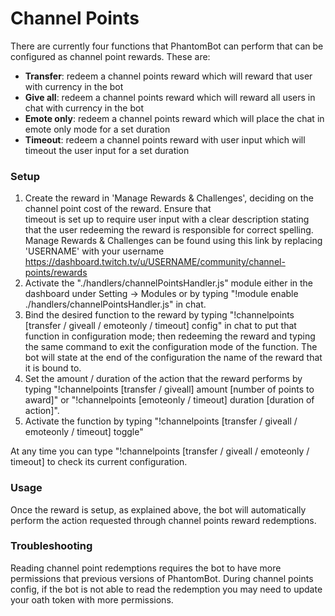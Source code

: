 # Channel Points

There are currently four functions that PhantomBot can perform that can be configured as channel point rewards. These are:
* __Transfer__: redeem a channel points reward which will reward that user with currency in the bot 
* __Give all__: redeem a channel points reward which will reward all users in chat with currency in the bot
* __Emote only__: redeem a channel points reward which will place the chat in emote only mode for a set duration
* __Timeout__: redeem a channel points reward with user input which will timeout the user input for a set duration

### Setup
1. Create the reward in 'Manage Rewards & Challenges', deciding on the channel point cost of the reward. Ensure that   
    timeout is set up to require user input with a clear description stating that the user redeeming the reward is 
    responsible for correct spelling. Manage Rewards & Challenges can be found using this link by replacing 'USERNAME' 
    with your username https://dashboard.twitch.tv/u/USERNAME/community/channel-points/rewards
2. Activate the "./handlers/channelPointsHandler.js" module either in the dashboard under Setting -> Modules or by 
    typing "!module enable ./handlers/channelPointsHandler.js" in chat.
3. Bind the desired function to the reward by typing "!channelpoints [transfer / giveall / emoteonly / timeout] config" 
    in chat to put that function in configuration mode; then redeeming the reward and typing the same command to exit 
    the configuration mode of the function. The bot will state at the end of the configuration the name of the reward
    that it is bound to.
4. Set the amount / duration of the action that the reward performs by typing  "!channelpoints [transfer / giveall] 
    amount [number of points to award]" or "!channelpoints [emoteonly / timeout] duration [duration of action]".
5. Activate the function by typing "!channelpoints [transfer / giveall / emoteonly / timeout] toggle"

At any time you can type "!channelpoints [transfer / giveall / emoteonly / timeout] to check its current configuration.

### Usage
Once the reward is setup, as explained above, the bot will automatically perform the action requested through channel 
points reward redemptions.

### Troubleshooting
Reading channel point redemptions requires the bot to have more permissions that previous versions of PhantomBot. During 
channel points config, if the bot is not able to read the redemption you may need to update your oath token with more 
permissions.